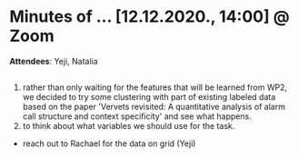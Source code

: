 # Minutes of ... [12.12.2020., 14:00] @ Zoom

**Attendees**: Yeji, Natalia 

##
1. rather than only waiting for the features that will be learned from WP2, we decided to try some clustering with part of existing labeled data based on the paper 'Vervets revisited: A quantitative analysis of alarm call structure and context specificity' and see what happens.
2. to think about what variables we should use for the task.
  - reach out to Rachael for the data on grid (Yeji)

